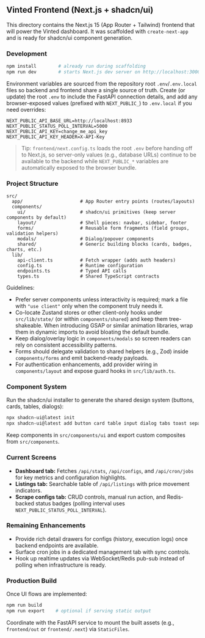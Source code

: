 ## Vinted Frontend (Next.js + shadcn/ui)

This directory contains the Next.js 15 (App Router + Tailwind) frontend that will power the Vinted dashboard. It was scaffolded with `create-next-app` and is ready for shadcn/ui component generation.

### Development

```bash
npm install        # already run during scaffolding
npm run dev        # starts Next.js dev server on http://localhost:3000
```

Environment variables are sourced from the repository root `.env`/`.env.local` files so backend and frontend share a single source of truth. Create (or update) the root `.env` to include the FastAPI connection details, and add any browser-exposed values (prefixed with `NEXT_PUBLIC_`) to `.env.local` if you need overrides:

```
NEXT_PUBLIC_API_BASE_URL=http://localhost:8933
NEXT_PUBLIC_STATUS_POLL_INTERVAL=5000
NEXT_PUBLIC_API_KEY=change_me_api_key
NEXT_PUBLIC_API_KEY_HEADER=X-API-Key
```

> Tip: `frontend/next.config.ts` loads the root `.env` before handing off to Next.js, so server-only values (e.g., database URLs) continue to be available to the backend while `NEXT_PUBLIC_*` variables are automatically exposed to the browser bundle.

### Project Structure

```
src/
  app/                     # App Router entry points (routes/layouts)
  components/
    ui/                    # shadcn/ui primitives (keep server components by default)
    layout/                # Shell pieces: navbar, sidebar, footer
    forms/                 # Reusable form fragments (field groups, validation helpers)
    modals/                # Dialog/popover components
    shared/                # Generic building blocks (cards, badges, charts, etc.)
  lib/
    api-client.ts          # Fetch wrapper (adds auth headers)
    config.ts              # Runtime configuration
    endpoints.ts           # Typed API calls
    types.ts               # Shared TypeScript contracts
```

Guidelines:

- Prefer server components unless interactivity is required; mark a file with `"use client"` only when the component truly needs it.
- Co-locate Zustand stores or other client-only hooks under `src/lib/state/` (or within `components/shared`) and keep them tree-shakeable. When introducing GSAP or similar animation libraries, wrap them in dynamic imports to avoid bloating the default bundle.
- Keep dialog/overlay logic in `components/modals` so screen readers can rely on consistent accessibility patterns.
- Forms should delegate validation to shared helpers (e.g., Zod) inside `components/forms` and emit backend-ready payloads.
- For authentication enhancements, add provider wiring in `components/layout` and expose guard hooks in `src/lib/auth.ts`.

### Component System

Run the shadcn/ui installer to generate the shared design system (buttons, cards, tables, dialogs):

```bash
npx shadcn-ui@latest init
npx shadcn-ui@latest add button card table input dialog tabs toast separator
```

Keep components in `src/components/ui` and export custom composites from `src/components`.

### Current Screens

- **Dashboard tab:** Fetches `/api/stats`, `/api/configs`, and `/api/cron/jobs` for key metrics and configuration highlights.
- **Listings tab:** Searchable table of `/api/listings` with price movement indicators.
- **Scrape configs tab:** CRUD controls, manual run action, and Redis-backed status badges (polling interval uses `NEXT_PUBLIC_STATUS_POLL_INTERVAL`).

### Remaining Enhancements

- Provide rich detail drawers for configs (history, execution logs) once backend endpoints are available.
- Surface cron jobs in a dedicated management tab with sync controls.
- Hook up realtime updates via WebSocket/Redis pub-sub instead of polling when infrastructure is ready.

### Production Build

Once UI flows are implemented:

```bash
npm run build
npm run export    # optional if serving static output
```

Coordinate with the FastAPI service to mount the built assets (e.g., `frontend/out` or `frontend/.next`) via `StaticFiles`.
